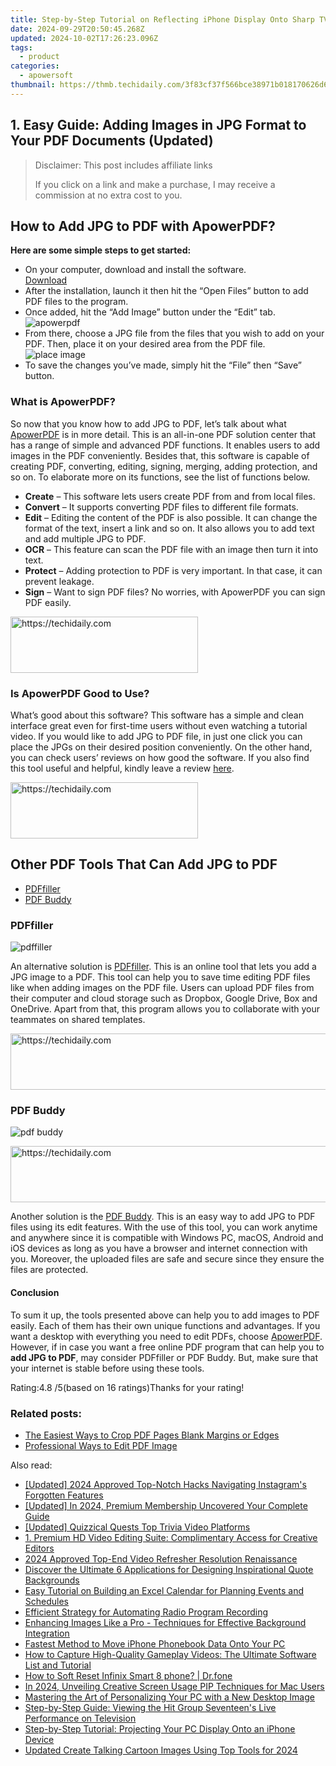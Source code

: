```yaml
---
title: Step-by-Step Tutorial on Reflecting iPhone Display Onto Sharp TVs
date: 2024-09-29T20:50:45.268Z
updated: 2024-10-02T17:26:23.096Z
tags:
  - product
categories:
  - apowersoft
thumbnail: https://thmb.techidaily.com/3f83cf37f566bce38971b018170626d6e67c9f875eec12a8f86b696a3d6ea101.jpg
---
```


## 1. Easy Guide: Adding Images in JPG Format to Your PDF Documents (Updated)

>  Disclaimer: This post includes affiliate links
>
>  If you click on a link and make a purchase, I may receive a commission at no extra cost to you.
>

## How to Add JPG to PDF with ApowerPDF?

**Here are some simple steps to get started:**

* On your computer, download and install the software.  
[Download](https://tools.techidaily.com/apowersoft/products/)
* After the installation, launch it then hit the “Open Files” button to add PDF files to the program.
* Once added, hit the “Add Image” button under the “Edit” tab.  
![apowerpdf](https://www.apowersoft.com//webusupload.aoscdn.com/apowercom/wp-content/uploads/2020/07/add-image.jpg.webp)
* From there, choose a JPG file from the files that you wish to add on your PDF. Then, place it on your desired area from the PDF file.  
![place image](https://www.apowersoft.com//webusupload.aoscdn.com/apowercom/wp-content/uploads/2020/07/place-jpg.jpg.webp)
* To save the changes you’ve made, simply hit the “File” then “Save” button.

### What is ApowerPDF?

So now that you know how to add JPG to PDF, let’s talk about what [ApowerPDF](https://tools.techidaily.com/apowersoft/apower-pdf/) is in more detail. This is an all-in-one PDF solution center that has a range of simple and advanced PDF functions. It enables users to add images in the PDF conveniently. Besides that, this software is capable of creating PDF, converting, editing, signing, merging, adding protection, and so on. To elaborate more on its functions, see the list of functions below.

* **Create** – This software lets users create PDF from and from local files.
* **Convert** – It supports converting PDF files to different file formats.
* **Edit**  – Editing the content of the PDF is also possible. It can change the format of the text, insert a link and so on. It also allows you to add text and add multiple JPG to PDF.
* **OCR** – This feature can scan the PDF file with an image then turn it into text.
* **Protect** – Adding protection to PDF is very important. In that case, it can prevent leakage.
* **Sign** – Want to sign PDF files? No worries, with ApowerPDF you can sign PDF easily.

<!-- affiliate ads begin -->
<a href="https://homestyler.sjv.io/c/5597632/1943750/22993" target="_top" id="1943750">
  <img src="//a.impactradius-go.com/display-ad/22993-1943750" border="0" alt="https://techidaily.com" width="300" height="90"/>
</a>
<img height="0" width="0" src="https://homestyler.sjv.io/i/5597632/1943750/22993" style="position:absolute;visibility:hidden;" border="0" />
<!-- affiliate ads end -->

### Is ApowerPDF Good to Use?

What’s good about this software? This software has a simple and clean interface great even for first-time users without even watching a tutorial video. If you would like to add JPG to PDF file, in just one click you can place the JPGs on their desired position conveniently. On the other hand, you can check users’ reviews on how good the software. If you also find this tool useful and helpful, kindly leave a review [here](https://www.g2crowd.com/products/apowerpdf/reviews).

<!-- affiliate ads begin -->
<a href="https://laganoo.pxf.io/c/5597632/1484940/16446" target="_top" id="1484940">
  <img src="//a.impactradius-go.com/display-ad/16446-1484940" border="0" alt="https://techidaily.com" width="300" height="90"/>
</a>
<img height="0" width="0" src="https://laganoo.pxf.io/i/5597632/1484940/16446" style="position:absolute;visibility:hidden;" border="0" />
<!-- affiliate ads end -->

## Other PDF Tools That Can Add JPG to PDF

* [PDFfiller](https://tools.techidaily.com/apowersoft/products/)
* [PDF Buddy](https://tools.techidaily.com/apowersoft/products/)

### PDFfiller

![pdffiller](https://www.apowersoft.com//webusupload.aoscdn.com/apowercom/wp-content/uploads/2020/07/add-image-pdffiller.jpg.webp)

An alternative solution is [PDFfiller](https://www.pdffiller.com/en/categories/add-image.htm). This is an online tool that lets you add a JPG image to a PDF. This tool can help you to save time editing PDF files like when adding images on the PDF file. Users can upload PDF files from their computer and cloud storage such as Dropbox, Google Drive, Box and OneDrive. Apart from that, this program allows you to collaborate with your teammates on shared templates.

<!-- affiliate ads begin -->
<a href="https://aligracehair.sjv.io/c/5597632/1997648/19272" target="_top" id="1997648">
  <img src="//a.impactradius-go.com/display-ad/19272-1997648" border="0" alt="https://techidaily.com" width="728" height="90"/>
</a>
<img height="0" width="0" src="https://aligracehair.sjv.io/i/5597632/1997648/19272" style="position:absolute;visibility:hidden;" border="0" />
<!-- affiliate ads end -->

### PDF Buddy

![pdf buddy](https://www.apowersoft.com//webusupload.aoscdn.com/apowercom/wp-content/uploads/2020/07/add-jpg-using-pdfbuddy.jpg.webp)

<!-- affiliate ads begin -->
<a href="https://appsumo.8odi.net/c/5597632/2049378/7443" target="_top" id="2049378">
  <img src="//a.impactradius-go.com/display-ad/7443-2049378" border="0" alt="https://techidaily.com" width="728" height="90"/>
</a>
<img height="0" width="0" src="https://appsumo.8odi.net/i/5597632/2049378/7443" style="position:absolute;visibility:hidden;" border="0" />
<!-- affiliate ads end -->

Another solution is the [PDF Buddy](https://www.pdfbuddy.com/how-to/add-image-to-pdf). This is an easy way to add JPG to PDF files using its edit features. With the use of this tool, you can work anytime and anywhere since it is compatible with Windows PC, macOS, Android and iOS devices as long as you have a browser and internet connection with you. Moreover, the uploaded files are safe and secure since they ensure the files are protected.

#### Conclusion

To sum it up, the tools presented above can help you to add images to PDF easily. Each of them has their own unique functions and advantages. If you want a desktop with everything you need to edit PDFs, choose [ApowerPDF](https://tools.techidaily.com/apowersoft/apower-pdf/). However, if in case you want a free online PDF program that can help you to **add JPG to PDF**, may consider PDFfiller or PDF Buddy. But, make sure that your internet is stable before using these tools.

Rating:4.8 /5(based on 16 ratings)Thanks for your rating!

### Related posts:

* [The Easiest Ways to Crop PDF Pages Blank Margins or Edges](https://tools.techidaily.com/apowersoft/apower-pdf/)
* [Professional Ways to Edit PDF Image](https://tools.techidaily.com/apowersoft/apower-pdf/)

<ins class="adsbygoogle"
     style="display:block"
     data-ad-format="autorelaxed"
     data-ad-client="ca-pub-7571918770474297"
     data-ad-slot="1223367746"></ins>

<ins class="adsbygoogle"
     style="display:block"
     data-ad-client="ca-pub-7571918770474297"
     data-ad-slot="8358498916"
     data-ad-format="auto"
     data-full-width-responsive="true"></ins>

<span class="atpl-alsoreadstyle">Also read:</span>
<div><ul>
<li><a href="https://instagram-video-recordings.techidaily.com/updated-2024-approved-top-notch-hacks-navigating-instagrams-forgotten-features/"><u>[Updated] 2024 Approved Top-Notch Hacks Navigating Instagram's Forgotten Features</u></a></li>
<li><a href="https://youtube-data.techidaily.com/ed-in-2024-premium-membership-uncovered-your-complete-guide/"><u>[Updated] In 2024, Premium Membership Uncovered Your Complete Guide</u></a></li>
<li><a href="https://article-tips.techidaily.com/updated-quizzical-quests-top-trivia-video-platforms/"><u>[Updated] Quizzical Quests Top Trivia Video Platforms</u></a></li>
<li><a href="https://some-approaches.techidaily.com/1-premium-hd-video-editing-suite-complimentary-access-for-creative-editors/"><u>1. Premium HD Video Editing Suite: Complimentary Access for Creative Editors</u></a></li>
<li><a href="https://some-approaches.techidaily.com/2024-approved-top-end-video-refresher-resolution-renaissance/"><u>2024 Approved Top-End Video Refresher Resolution Renaissance</u></a></li>
<li><a href="https://discover-forum.techidaily.com/discover-the-ultimate-6-applications-for-designing-inspirational-quote-backgrounds/"><u>Discover the Ultimate 6 Applications for Designing Inspirational Quote Backgrounds</u></a></li>
<li><a href="https://discover-forum.techidaily.com/easy-tutorial-on-building-an-excel-calendar-for-planning-events-and-schedules/"><u>Easy Tutorial on Building an Excel Calendar for Planning Events and Schedules</u></a></li>
<li><a href="https://discover-forum.techidaily.com/efficient-strategy-for-automating-radio-program-recording/"><u>Efficient Strategy for Automating Radio Program Recording</u></a></li>
<li><a href="https://discover-answers.techidaily.com/enhancing-images-like-a-pro-techniques-for-effective-background-integration/"><u>Enhancing Images Like a Pro - Techniques for Effective Background Integration</u></a></li>
<li><a href="https://discover-forum.techidaily.com/fastest-method-to-move-iphone-phonebook-data-onto-your-pc/"><u>Fastest Method to Move iPhone Phonebook Data Onto Your PC</u></a></li>
<li><a href="https://discover-forum.techidaily.com/how-to-capture-high-quality-gameplay-videos-the-ultimate-software-list-and-tutorial/"><u>How to Capture High-Quality Gameplay Videos: The Ultimate Software List and Tutorial</u></a></li>
<li><a href="https://techidaily.com/how-to-soft-reset-infinix-smart-8-phone-drfone-by-drfone-reset-android-reset-android/"><u>How to Soft Reset Infinix Smart 8 phone? | Dr.fone</u></a></li>
<li><a href="https://some-skills.techidaily.com/in-2024-unveiling-creative-screen-usage-pip-techniques-for-mac-users/"><u>In 2024, Unveiling Creative Screen Usage PIP Techniques for Mac Users</u></a></li>
<li><a href="https://discover-forum.techidaily.com/mastering-the-art-of-personalizing-your-pc-with-a-new-desktop-image/"><u>Mastering the Art of Personalizing Your PC with a New Desktop Image</u></a></li>
<li><a href="https://discover-forum.techidaily.com/step-by-step-guide-viewing-the-hit-group-seventeens-live-performance-on-television/"><u>Step-by-Step Guide: Viewing the Hit Group Seventeen's Live Performance on Television</u></a></li>
<li><a href="https://discover-forum.techidaily.com/step-by-step-tutorial-projecting-your-pc-display-onto-an-iphone-device/"><u>Step-by-Step Tutorial: Projecting Your PC Display Onto an iPhone Device</u></a></li>
<li><a href="https://ai-topics.techidaily.com/updated-create-talking-cartoon-images-using-top-tools-for-2024/"><u>Updated Create Talking Cartoon Images Using Top Tools for 2024</u></a></li>
</ul></div>

